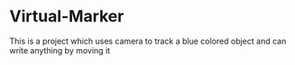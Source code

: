 # Virtual-Marker
This is a project which uses camera to track a blue colored object and can write anything by moving it

